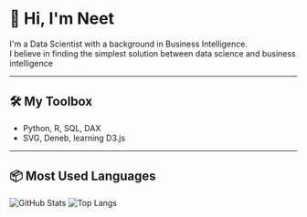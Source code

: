 # 👋 Hi, I'm Neet

I'm a Data Scientist with a background in Business Intelligence.  
I believe in finding the simplest solution between data science and business intelligence 

---

## 🛠️ My Toolbox

- Python, R, SQL, DAX  
- SVG, Deneb, learning D3.js

---

## 📦 Most Used Languages
![GitHub Stats](https://github-readme-stats.vercel.app/api?username=neetmadann&show_icons=true&theme=tokyonight)
![Top Langs](https://github-readme-stats.vercel.app/api/top-langs/?username=neetmadann&layout=compact&theme=tokyonight)
